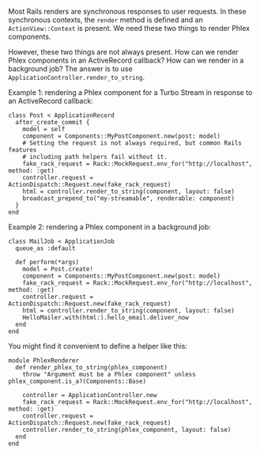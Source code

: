 Most Rails renders are synchronous responses to user requests. In these synchronous contexts, the `render` method is defined and an `ActionView::Context` is present. We need these two things to render Phlex components.

However, these two things are not always present. How can we render Phlex components in an ActiveRecord callback? How can we render in a background job? The answer is to use `ApplicationController.render_to_string`.

Example 1: rendering a Phlex component for a Turbo Stream in response to an ActiveRecord callback:

```
class Post < ApplicationRecord
  after_create_commit {
    model = self
    component = Components::MyPostComponent.new(post: model)
    # Setting the request is not always required, but common Rails features
    # including path helpers fail without it.
    fake_rack_request = Rack::MockRequest.env_for("http://localhost", method: :get)
    controller.request = ActionDispatch::Request.new(fake_rack_request)
    html = controller.render_to_string(component, layout: false)
    broadcast_prepend_to("my-streamable", renderable: component)
  }
end
```

Example 2: rendering a Phlex component in a background job:
```
class MailJob < ApplicationJob
  queue_as :default

  def perform(*args)
    model = Post.create!
    component = Components::MyPostComponent.new(post: model)
    fake_rack_request = Rack::MockRequest.env_for("http://localhost", method: :get)
    controller.request = ActionDispatch::Request.new(fake_rack_request)
    html = controller.render_to_string(component, layout: false)
    HelloMailer.with(html:).hello_email.deliver_now
  end
end
```

You might find it convenient to define a helper like this:
```
module PhlexRenderer
  def render_phlex_to_string(phlex_component)
    throw "Argument must be a Phlex component" unless phlex_component.is_a?(Components::Base)

    controller = ApplicationController.new
    fake_rack_request = Rack::MockRequest.env_for("http://localhost", method: :get)
    controller.request = ActionDispatch::Request.new(fake_rack_request)
    controller.render_to_string(phlex_component, layout: false)
  end
end
```
